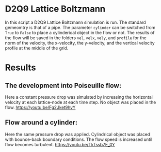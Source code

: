 # D2Q9 Lattice Boltzmann

In this script a D2Q9 Lattice Boltzmann simulation is run. The standard gemeomtry is that of a pipe. The parameter `cylinder` can be switched from `True` to `False` to place a cylinderical object in the flow or not. The results of the flow will be saved in the folders `vel`, `velx`, `vely`, and `profile` for the norm of the velocity, the x-velocity, the y-velocity, and the vertical velocity profile at the middle of the grid.

# Results 
## The development into Poiseuille flow: 

Here a constant pressure drop was simulated by increasing the horizontal velocity at each lattice-node at each time step. No object was placed in the flow.
https://youtu.be/Fg2Jket9hvY

## Flow around a cylinder:
Here the same pressure drop was applied. Cylindrical object was placed with bounce-back boundary conditions. The flow speed is increased until flow becomes turbulent. 
https://youtu.be/TkTssb7E_0Y

